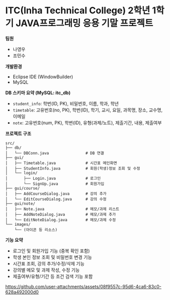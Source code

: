 # ITC(Inha Technical College) 2학년 1학기 JAVA프로그래밍 응용 기말 프로젝트

**팀원**

* 나영우
* 조민수

**개발환경**

* Eclipse IDE (WindowBuilder)
* MySQL

**DB 스키마 요약 (MySQL: itc\_db)**

* `student_info`: 학번(ID, PK), 비밀번호, 이름, 학과, 학년
* `timetable`: 고유번호(no, PK), 학번(ID), 학기, 교시, 요일, 과목명, 장소, 교수명, 이메일
* `note`: 고유번호(num, PK), 학번(ID), 유형(과제/노트), 제출기간, 내용, 제출여부

**프로젝트 구조**

```
src/
├── db/
│   └── DBConn.java                # DB 연결
├── gui/
│   ├── Timetable.java             # 시간표 메인화면
│   ├── StudentInfo.java           # 회원(학생)정보 조회 및 수정
│   └── login/
│       ├── Login.java             # 로그인
│       └── SignUp.java            # 회원가입
├── gui/course/
│   ├── AddCourseDialog.java       # 강의 추가
│   └── EditCourseDialog.java      # 강의 수정
├── gui/note/
│   ├── Note.java                  # 메모/과제 리스트
│   ├── AddNoteDialog.java         # 메모/과제 추가
│   └── EditNoteDialog.java        # 메모/과제 수정
└── images/
    └── (아이콘 등 리소스)
```

**기능 요약**

* 로그인 및 회원가입 기능 (중복 확인 포함)
* 학생 본인 정보 조회 및 비밀번호 변경 기능
* 시간표 조회, 강의 추가/수정/삭제 기능
* 강의별 메모 및 과제 작성, 수정 기능
* 제출여부/유형/기간 등 조건 검색 기능 포함





https://github.com/user-attachments/assets/08f9557c-95d6-4ca6-83c0-628a492000d0

